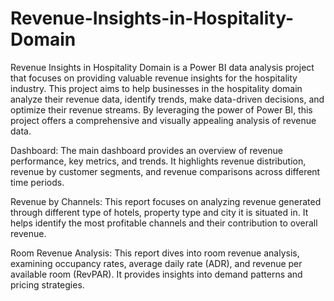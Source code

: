 # Revenue-Insights-in-Hospitality-Domain

Revenue Insights in Hospitality Domain is a Power BI data analysis project that focuses on providing valuable revenue insights for the hospitality industry. This project aims to help businesses in the hospitality domain analyze their revenue data, identify trends, make data-driven decisions, and optimize their revenue streams. By leveraging the power of Power BI, this project offers a comprehensive and visually appealing analysis of revenue data.

Dashboard: The main dashboard provides an overview of revenue performance, key metrics, and trends. It highlights revenue distribution, revenue by customer segments, and revenue comparisons across different time periods.

Revenue by Channels: This report focuses on analyzing revenue generated through different type of hotels, property type and city it is situated in. It helps identify the most profitable channels and their contribution to overall revenue.

Room Revenue Analysis: This report dives into room revenue analysis, examining occupancy rates, average daily rate (ADR), and revenue per available room (RevPAR). It provides insights into demand patterns and pricing strategies.
